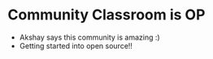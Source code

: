 # Community Classroom is OP

- Akshay says this community is amazing :)
- Getting started into open source!!
